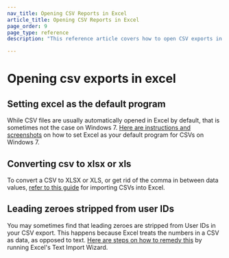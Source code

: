 ```yaml
---
nav_title: Opening CSV Reports in Excel
article_title: Opening CSV Reports in Excel 
page_order: 9
page_type: reference
description: "This reference article covers how to open CSV exports in Excel."

---
```


# Opening csv exports in excel

## Setting excel as the default program

While CSV files are usually automatically opened in Excel by default, that is sometimes not the case on Windows 7. [Here are instructions and screenshots][20] on how to set Excel as your default program for CSVs on Windows 7.

## Converting csv to xlsx or xls

To convert a CSV to XLSX or XLS, or get rid of the comma in between data values, [refer to this guide][19] for importing CSVs into Excel.

## Leading zeroes stripped from user IDs

You may sometimes find that leading zeroes are stripped from User IDs in your CSV export. This happens because Excel treats the numbers in a CSV as data, as opposed to text. [Here are steps on how to remedy this][22] by running Excel's Text Import Wizard.


[19]: https://www.ablebits.com/office-addins-blog/2014/05/01/convert-csv-excel/#import-csv-wizard
[20]: http://www.solveyourtech.com/how-to-open-csv-files-with-excel-by-default/
[22]: https://www.ablebits.com/office-addins-blog/2014/05/01/convert-csv-excel/#csv-leading-zero
